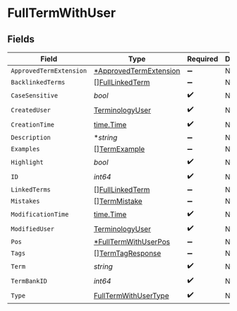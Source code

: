 # FullTermWithUser


## Fields

| Field                                                                  | Type                                                                   | Required                                                               | Description                                                            |
| ---------------------------------------------------------------------- | ---------------------------------------------------------------------- | ---------------------------------------------------------------------- | ---------------------------------------------------------------------- |
| `ApprovedTermExtension`                                                | [*ApprovedTermExtension](../../models/shared/approvedtermextension.md) | :heavy_minus_sign:                                                     | N/A                                                                    |
| `BacklinkedTerms`                                                      | [][FullLinkedTerm](../../models/shared/fulllinkedterm.md)              | :heavy_minus_sign:                                                     | N/A                                                                    |
| `CaseSensitive`                                                        | *bool*                                                                 | :heavy_check_mark:                                                     | N/A                                                                    |
| `CreatedUser`                                                          | [TerminologyUser](../../models/shared/terminologyuser.md)              | :heavy_check_mark:                                                     | N/A                                                                    |
| `CreationTime`                                                         | [time.Time](https://pkg.go.dev/time#Time)                              | :heavy_check_mark:                                                     | N/A                                                                    |
| `Description`                                                          | **string*                                                              | :heavy_minus_sign:                                                     | N/A                                                                    |
| `Examples`                                                             | [][TermExample](../../models/shared/termexample.md)                    | :heavy_minus_sign:                                                     | N/A                                                                    |
| `Highlight`                                                            | *bool*                                                                 | :heavy_check_mark:                                                     | N/A                                                                    |
| `ID`                                                                   | *int64*                                                                | :heavy_check_mark:                                                     | N/A                                                                    |
| `LinkedTerms`                                                          | [][FullLinkedTerm](../../models/shared/fulllinkedterm.md)              | :heavy_minus_sign:                                                     | N/A                                                                    |
| `Mistakes`                                                             | [][TermMistake](../../models/shared/termmistake.md)                    | :heavy_minus_sign:                                                     | N/A                                                                    |
| `ModificationTime`                                                     | [time.Time](https://pkg.go.dev/time#Time)                              | :heavy_check_mark:                                                     | N/A                                                                    |
| `ModifiedUser`                                                         | [TerminologyUser](../../models/shared/terminologyuser.md)              | :heavy_check_mark:                                                     | N/A                                                                    |
| `Pos`                                                                  | [*FullTermWithUserPos](../../models/shared/fulltermwithuserpos.md)     | :heavy_minus_sign:                                                     | N/A                                                                    |
| `Tags`                                                                 | [][TermTagResponse](../../models/shared/termtagresponse.md)            | :heavy_minus_sign:                                                     | N/A                                                                    |
| `Term`                                                                 | *string*                                                               | :heavy_check_mark:                                                     | N/A                                                                    |
| `TermBankID`                                                           | *int64*                                                                | :heavy_check_mark:                                                     | N/A                                                                    |
| `Type`                                                                 | [FullTermWithUserType](../../models/shared/fulltermwithusertype.md)    | :heavy_check_mark:                                                     | N/A                                                                    |